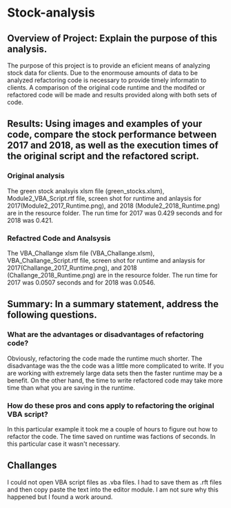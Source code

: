 # Stock-analysis
## Overview of Project: Explain the purpose of this analysis.
The purpose of this project is to provide an eficient means of analyzing stock data for clients. Due to the enormouse amounts of data to be analyzed refactoring code is necessary to provide timely informatin to clients. A comparison of the original code runtime and the modifed or refactored code will be made and results provided along with both sets of code. 

## Results: Using images and examples of your code, compare the stock performance between 2017 and 2018, as well as the execution times of the original script and the refactored script.
### Original analysis
The green stock analsyis xlsm file (green_stocks.xlsm), Module2_VBA_Script.rtf file, screen shot for runtime and anlaysis for 2017(Module2_2017_Runtime.png), and 2018 (Module2_2018_Runtime.png) are in the resource folder. The run time for 2017 was 0.429 seconds and for 2018 was 0.421. 
### Refactred Code and Analsysis
The VBA_Challange xlsm file (VBA_Challange.xlsm), VBA_Challange_Script.rtf file, screen shot for runtime and anlaysis for 2017(Challange_2017_Runtime.png), and 2018 (Challange_2018_Runtime.png) are in the resource folder. The run time for 2017 was 0.0507 seconds and for 2018 was 0.0546. 

## Summary: In a summary statement, address the following questions.
### What are the advantages or disadvantages of refactoring code?
Obviously, refactoring the code made the runtime much shorter. The disadvantage was the the code was a little more complicated to write. If you are working with extremely large data sets then the faster runtime may be a benefit. On the other hand, the time to write refactored code may take more time than what you are saving in the runtime. 

### How do these pros and cons apply to refactoring the original VBA script?
In this particular example it took me a couple of hours to figure out how to refactor the code. The time saved on runtime was factions of seconds. In this particular case it wasn't necessary. 

## Challanges
I could not open VBA script files as .vba files. I had to save them as .rft files and then copy paste the text into the editor module. I am not sure why this happened but I found a work around. 
